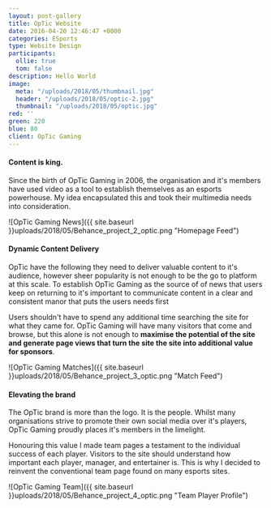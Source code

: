 ```yaml
---
layout: post-gallery
title: OpTic Website
date: 2016-04-20 12:46:47 +0000
categories: ESports
type: Website Design
participants:
  ollie: true
  tom: false
description: Hello World
image:
  meta: "/uploads/2018/05/thumbnail.jpg"
  header: "/uploads/2018/05/optic-2.jpg"
  thumbnail: "/uploads/2018/05/optic.jpg"
red: ''
green: 220
blue: 80
client: OpTic Gaming
---
```

#### Content is king.

Since the birth of OpTic Gaming in 2006, the organisation and it's members have used video as a tool to establish themselves as an esports powerhouse. My idea encapsulated this and took their multimedia needs into consideration.

![OpTic Gaming News]({{ site.baseurl }}uploads/2018/05/Behance_project_2_optic.png "Homepage Feed")


#### Dynamic Content Delivery

OpTic have the following they need to deliver valuable content to it's audience, however sheer popularity is not enough to be the go to platform at this scale. To establish OpTic Gaming as the source of of news that users keep on returning to it's important to communicate content in a clear and consistent manor that puts the users needs first

Users shouldn't have to spend any additional time searching the site for what they came for. OpTic Gaming will have many visitors that come and browse, but this alone is not enough to **maximise the potential of the site and generate page views that turn the site the site into additional value for sponsors**.

![OpTic Gaming Matches]({{ site.baseurl }}uploads/2018/05/Behance_project_3_optic.png "Match Feed")


#### Elevating the brand

The OpTic brand is more than the logo. It is the people. Whilst many organisations strive to promote their own social media over it's players, OpTic Gaming proudly places it's members in the limelight.

Honouring this value I made team pages a testament to the individual success of each player. Visitors to the site should understand how important each player, manager, and entertainer is. This is why I decided to reinvent the conventional team page found on many esports sites.

![OpTic Gaming Team]({{ site.baseurl }}uploads/2018/05/Behance_project_4_optic.png "Team Player Profile")